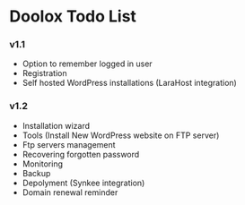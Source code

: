 Doolox Todo List
================

### v1.1 ###

* Option to remember logged in user
* Registration
* Self hosted WordPress installations (LaraHost integration)

### v1.2 ###

* Installation wizard
* Tools (Install New WordPress website on FTP server)
* Ftp servers management
* Recovering forgotten password
* Monitoring
* Backup
* Depolyment (Synkee integration)
* Domain renewal reminder